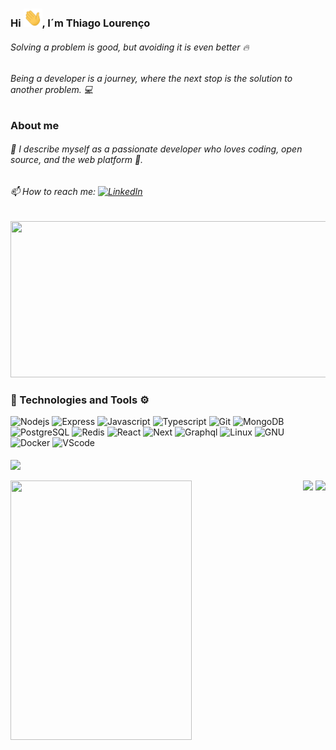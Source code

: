 ### Hi <img src="./assets/hi.gif" width="30">, I´m Thiago Lourenço

###### Solving a problem is good, but avoiding it is even better 🔥

###### Being a developer is a journey, where the next stop is the solution to another problem. 💻

### About me

###### 🚀 I describe myself as a passionate developer who loves coding, open source, and the web platform :blue_heart:.

###### <span> 📫 How to reach me: [<img src="https://img.shields.io/badge/LinkedIn-%230077B5.svg?&style=flat-square&logo=linkedin&logoColor=white" alt="LinkedIn" />][linkedin]</span>

<div>
<img height="250" width="575" alt="" src="./assets/js.gif" />
</div>

### 🚀 Technologies and Tools ⚙

<div class="row">
<img src="https://cdn.svgporn.com/logos/nodejs-icon.svg" height="30" alt="Nodejs" />
  <img src="https://cdn.icon-icons.com/icons2/2415/PNG/512/express_original_logo_icon_146527.png" height="30" alt="Express" />
  <img src="https://cdn.svgporn.com/logos/javascript.svg" height="30" alt="Javascript"/>
  <img src="https://cdn.svgporn.com/logos/typescript-icon.svg" height="30" alt="Typescript" />
  <img src="https://cdn.svgporn.com/logos/git-icon.svg" height="30" alt="Git">
  <img src="https://img.icons8.com/color/452/mongodb.png" height="35" alt="MongoDB" />
  <img src="https://cdn.svgporn.com/logos/postgresql.svg" height="30" alt="PostgreSQL"/>
  <img src="https://cdn.svgporn.com/logos/redis.svg"  height="30" alt="Redis"/>
  <img src="https://cdn.svgporn.com/logos/react.svg"  height="30" alt="React"/>
  <img src="https://cdn.svgporn.com/logos/nextjs-icon.svg"  height="30" alt="Next"/>
  <img src="https://cdn.svgporn.com/logos/graphql.svg"  height="30" alt="Graphql"/>
  <img src="https://cdn.svgporn.com/logos/linux-tux.svg" height="30" alt="Linux">
  <img src="https://cdn.svgporn.com/logos/gnu.svg" height="30" alt="GNU">
  <img src="https://cdn.svgporn.com/logos/docker-icon.svg" height="30" alt="Docker">
  <img src="https://cdn.svgporn.com/logos/visual-studio-code.svg" height="30" alt="VScode">
</div>

[linkedin]: https://www.linkedin.com/in/thilourenco/



<br>
<img align="center" src="https://activity-graph.herokuapp.com/graph?username=thilourenco&theme=tokyo-night&hide_border=true">
<br><br>
<img align="left" height="415px" width="290px" src="https://github-readme-stats.vercel.app/api/top-langs/?username=thilourenco&langs_count=8&theme=tokyonight&hide_border=true">
<div align="right">
<img height="203px" src="https://github-readme-stats.vercel.app/api?username=thilourenco&show_icons=true&custom_title=Jonathan's%20Github%20Stats&theme=tokyonight&hide_border=true">
<img height="203px" src="https://github-readme-streak-stats.herokuapp.com/?user=thilourenco&theme=tokyonight&hide_border=true">
</div>


